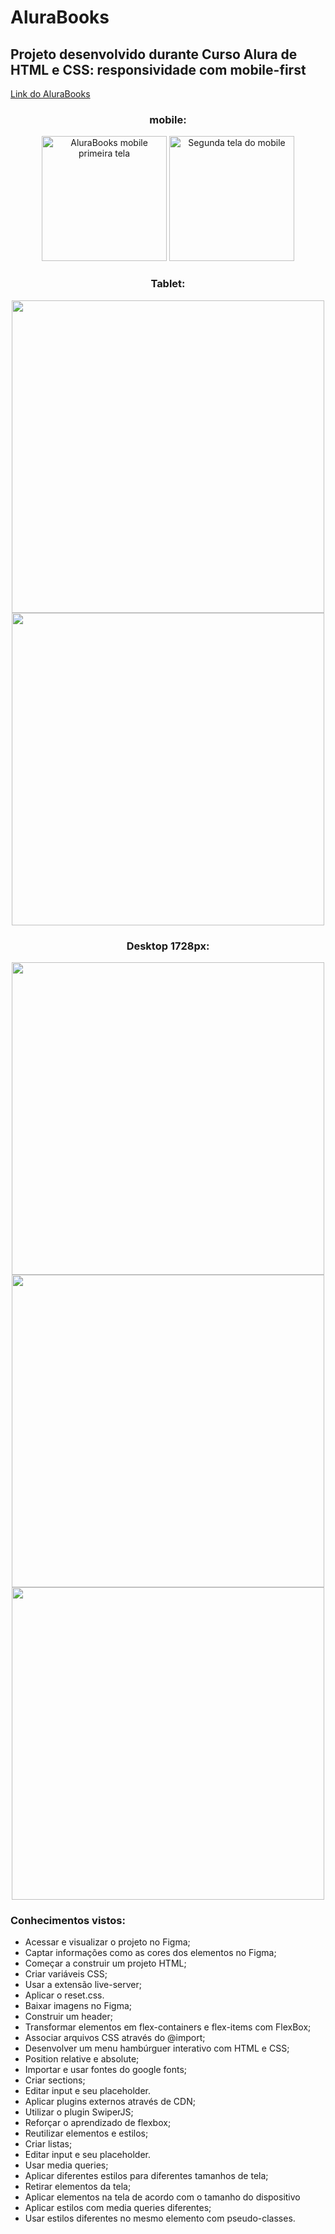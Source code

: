 # AluraBooks

## Projeto desenvolvido durante Curso Alura de HTML e CSS: responsividade com mobile-first 

<a href="https://alura-books-kauang13.vercel.app/">Link do AluraBooks</a>

<h3 align="center";> mobile: </h3>

<div display="flex"; align="center";>
<img  src="https://user-images.githubusercontent.com/114104047/231482187-0630df25-194e-425e-9ec0-00be114c9c25.png" alt="AluraBooks mobile primeira tela" heigth="350"; width="200";>
<img src="https://user-images.githubusercontent.com/114104047/231483850-26919506-ca78-490c-be27-820ad92e7d82.png" alt="Segunda tela do mobile"  heigth="350"; width="200";>
</div>

<h3 align="center";> Tablet: </h3>

<div display="flex"; align="center";>
<img src="https://user-images.githubusercontent.com/114104047/231497088-d83b941e-3c69-463b-a5a2-6d44532d4b8b.PNG" heigth="650"; width="500";>
<img src="https://user-images.githubusercontent.com/114104047/231496780-d431ffac-fa88-4194-a6e6-3543fb01150c.PNG" heigth="650"; width="500";>
</div>

<h3 align="center";> Desktop 1728px: </h3>

<div display="flex"; align="center";>
<img src="https://user-images.githubusercontent.com/114104047/231499899-a5cf8585-8f02-4ab4-83d7-ed983bdfece3.PNG" heigth="650"; width="500";>
<img src="https://user-images.githubusercontent.com/114104047/231499914-9702f5e4-a6c5-4c69-a786-667a699d95b2.PNG" heigth="650"; width="500";>
<img src="https://user-images.githubusercontent.com/114104047/231499928-2bac506f-9332-44be-ab36-cd55b3b6cdd0.PNG" heigth="650"; width="500";>
</div>


### Conhecimentos vistos:

- Acessar e visualizar o projeto no Figma;
- Captar informações como as cores dos elementos no Figma;
- Começar a construir um projeto HTML;
- Criar variáveis CSS;
- Usar a extensão live-server;
- Aplicar o reset.css.
- Baixar imagens no Figma;
- Construir um header;
- Transformar elementos em flex-containers e flex-items com FlexBox;
- Associar arquivos CSS através do @import;
- Desenvolver um menu hambúrguer interativo com HTML e CSS;
- Position relative e absolute;
- Importar e usar fontes do google fonts;
- Criar sections;
- Editar input e seu placeholder.
- Aplicar plugins externos através de CDN;
- Utilizar o plugin SwiperJS;
- Reforçar o aprendizado de flexbox;
- Reutilizar elementos e estilos;
- Criar listas;
- Editar input e seu placeholder.
- Usar media queries;
- Aplicar diferentes estilos para diferentes tamanhos de tela;
- Retirar elementos da tela;
- Aplicar elementos na tela de acordo com o tamanho do dispositivo
- Aplicar estilos com media queries diferentes;
- Usar estilos diferentes no mesmo elemento com pseudo-classes.

